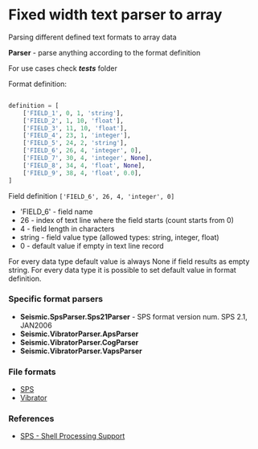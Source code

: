 # Fixed width text parser to array

Parsing different defined text formats to array data

**Parser** - parse anything according to the format definition

For use cases check **_tests_** folder

Format definition:
 
```python

definition = [
    ['FIELD_1', 0, 1, 'string'],
    ['FIELD_2', 1, 10, 'float'],
    ['FIELD_3', 11, 10, 'float'],
    ['FIELD_4', 23, 1, 'integer'],
    ['FIELD_5', 24, 2, 'string'],
    ['FIELD_6', 26, 4, 'integer', 0],
    ['FIELD_7', 30, 4, 'integer', None],
    ['FIELD_8', 34, 4, 'float', None],
    ['FIELD_9', 38, 4, 'float', 0.0],
]
```

Field definition ```['FIELD_6', 26, 4, 'integer', 0]``` 
* 'FIELD_6' - field name
* 26 - index of text line where the field starts (count starts from 0)
* 4 - field length in characters 
* string - field value type (allowed types: string, integer, float)
* 0 - default value if empty in text line record

For every data type default value is always None if field results as empty string.
For every data type it is possible to set default value in format definition.

### Specific format parsers
* **Seismic.SpsParser.Sps21Parser** - SPS format version num.     SPS 2.1, JAN2006
* **Seismic.VibratorParser.ApsParser** 
* **Seismic.VibratorParser.CogParser** 
* **Seismic.VibratorParser.VapsParser** 

### File formats

* [SPS](doc/SPS.md)
* [Vibrator](doc/Vibrator.md)

### References
* [SPS - Shell Processing Support](https://en.wikipedia.org/wiki/Shell_Processing_Support)

